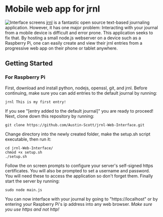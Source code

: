 # Mobile web app for jrnl
![Interface screens](https://user-images.githubusercontent.com/12504656/54495941-1f214580-48b7-11e9-8524-b0cfac0b89df.png)
[jrnl](http://jrnl.sh/) is a fantastic open source text-based journaling application. However, it has one major problem: Interacting with your journal from a mobile device is difficult and error prone. This application seeks to fix that. By hosting a small node.js webserver on a device such as a Raspberry Pi, one can easily create and view their jrnl entries from a progressive web app on their phone or tablet anywhere.
## Getting Started
### For Raspberry Pi
First, download and install python, nodejs, openssl, git, and jrnl.
Before continuing, make sure you can add entries to the default journal by running:
~~~
jrnl This is my first entry!
~~~
If you see "[entry added to the default journal]" you are ready to proceed!
Next, clone down this repository by running:
~~~
git clone https://github.com/Austin-Scott/jrnl-Web-Interface.git
~~~
Change directory into the newly created folder, make the setup.sh script executable, then run it:
~~~
cd jrnl-Web-Interface/
chmod +x setup.sh
./setup.sh
~~~
Follow the on screen prompts to configure your server's self-signed https certificates. You will also be prompted to set a username and password. You will need these to access the application so don't forget them.
Finally start the server by running:
~~~
sudo node main.js
~~~
You can now interface with your journal by going to "https://localhost" or by entering your Raspberry Pi's ip address into any web browser. *Make sure you use https and not http!*
